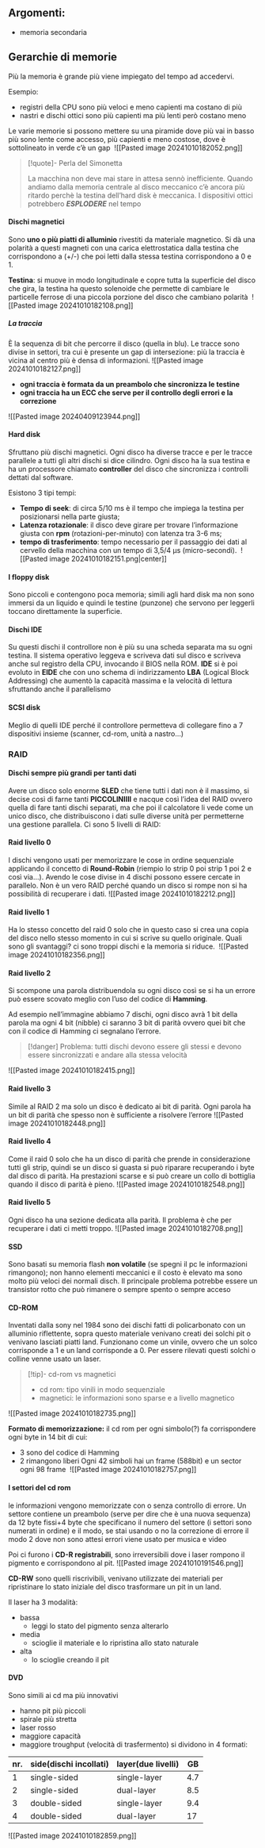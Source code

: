 ## Argomenti:

- memoria secondaria

## Gerarchie di memorie
Più la memoria è grande più viene impiegato del tempo ad accedervi.

Esempio:
- registri della CPU sono più veloci e meno capienti ma costano di più
- nastri e dischi ottici sono più capienti ma più lenti però costano meno 

Le varie memorie si possono mettere su una piramide dove più vai in basso più sono lente come accesso, più capienti e meno costose, dove è sottolineato in verde c’è un gap 
![[Pasted image 20241010182052.png]]

> [!quote]- Perla del Simonetta
> 
> La macchina non deve mai stare in attesa sennò inefficiente. Quando andiamo dalla memoria centrale al disco meccanico c’è ancora più ritardo perchè la testina dell’hard disk è meccanica.
> I dispositivi ottici potrebbero ***ESPLODERE*** nel tempo

#### Dischi magnetici

Sono **uno o più piatti di alluminio** rivestiti da materiale magnetico. Si dà una polarità a questi magneti con una carica elettrostatica dalla testina che corrispondono a (+/-) che poi letti dalla stessa testina corrispondono a 0 e 1.

**Testina**: si muove in modo longitudinale e copre tutta la superficie del disco che gira, la testina ha questo solenoide che permette di cambiare le particelle ferrose di una piccola porzione del disco che cambiano polarità 
![[Pasted image 20241010182108.png]]

##### La traccia

È la sequenza di bit che percorre il disco (quella in blu).
Le tracce sono divise in settori, tra cui è presente un gap di intersezione: più la traccia è vicina al centro più è densa di informazioni.
![[Pasted image 20241010182127.png]]

- **ogni traccia è formata da un preambolo che sincronizza le testine**
- **ogni traccia ha un ECC che serve per il controllo degli errori e la correzione**

![[Pasted image 20240409123944.png]]

#### Hard disk

Sfruttano più dischi magnetici. 
Ogni disco ha diverse tracce e per le tracce parallele a tutti gli altri dischi si dice cilindro.
Ogni disco ha la sua testina e ha un processore chiamato **controller** del disco che sincronizza i controlli dettati dal software.

 Esistono 3 tipi tempi:
- **Tempo di seek**: di circa 5/10 ms è il tempo che impiega la testina per posizionarsi nella parte giusta;
- **Latenza rotazionale**: il disco deve girare per trovare l’informazione giusta con **rpm** (rotazioni-per-minuto) con latenza tra 3-6 ms;
- **tempo di trasferimento**: tempo necessario per il passaggio dei dati al cervello della macchina con un tempo di 3,5/4 µs (micro-secondi). 
![[Pasted image 20241010182151.png|center]]

#### I floppy disk
Sono piccoli e contengono poca memoria; simili agli hard disk ma non sono immersi da un liquido e quindi le testine (punzone) che servono per leggerli toccano direttamente la superficie.

#### Dischi IDE 
Su questi dischi il controllore non è più su una scheda separata ma su ogni testina. Il sistema operativo leggeva e scriveva dati sul disco e scriveva anche sul registro della CPU, invocando il BIOS nella ROM.
**IDE** si è poi evoluto in **EIDE** che con uno schema di indirizzamento **LBA** (Logical Block Addressing) che aumentò la capacità massima e la velocità di lettura sfruttando anche il parallelismo

#### SCSI disk 
Meglio di quelli IDE perché il controllore permetteva di collegare fino a 7 dispositivi insieme (scanner, cd-rom, unità a nastro…)

### RAID 
#### Dischi sempre più grandi per tanti dati 
Avere un disco solo enorme **SLED** che tiene tutti i dati non è il massimo, si decise così di farne tanti **PICCOLINIIII** e nacque così l’idea del RAID ovvero quella di fare tanti dischi separati, ma che poi il calcolatore li vede come un unico disco, che distribuiscono i dati sulle diverse unità per permetterne una gestione parallela. 
Ci sono 5 livelli di RAID:

#### Raid livello 0 
I dischi vengono usati per memorizzare le cose in ordine sequenziale applicando il concetto di **Round-Robin** (riempio lo strip 0 poi strip 1 poi 2 e così via…). Avendo le cose divise in 4 dischi possono essere cercate in parallelo. 
Non è un vero RAID perché quando un disco si rompe non si ha possibilità di recuperare i dati.
![[Pasted image 20241010182212.png]]

#### Raid livello 1 
Ha lo stesso concetto del raid 0 solo che in questo caso si crea una copia del disco nello stesso momento in cui si scrive su quello originale.
Quali sono gli svantaggi? ci sono troppi dischi e la memoria si riduce. 
![[Pasted image 20241010182356.png]]

#### Raid livello 2
Si scompone una parola distribuendola su ogni disco così se si ha un errore può essere scovato meglio con l’uso del codice di **Hamming**. 

Ad esempio nell’immagine abbiamo 7 dischi, ogni disco avrà 1 bit della parola ma ogni 4 bit (nibble) ci saranno 3 bit di parità ovvero quei bit che con il codice di Hamming ci segnalano l’errore.

>[!danger] Problema: tutti dischi devono essere gli stessi e devono essere sincronizzati e andare alla stessa velocità

![[Pasted image 20241010182415.png]]

#### Raid livello 3
Simile al RAID 2 ma solo un disco è dedicato ai bit di parità. Ogni parola ha un bit di parità che spesso non è sufficiente a risolvere l’errore
![[Pasted image 20241010182448.png]]


#### Raid livello 4
Come il raid 0 solo che ha un disco di parità che prende in considerazione tutti gli strip, quindi se un disco si guasta si può riparare recuperando i byte dal disco di parità. Ha prestazioni scarse e si può creare un collo di bottiglia quando il disco di parità è pieno.
![[Pasted image 20241010182548.png]]


#### Raid livello 5
Ogni disco ha una sezione dedicata alla parità. 
Il problema è che per recuperare i dati ci metti troppo.
![[Pasted image 20241010182708.png]]
 
#### SSD
Sono basati su memoria flash **non volatile** (se spegni il pc le informazioni rimangono); non hanno elementi meccanici e il costo è elevato ma sono molto più veloci dei normali disch.
Il principale problema potrebbe essere un transistor rotto che può rimanere o sempre spento o sempre acceso

#### CD-ROM
Inventati dalla sony nel 1984 sono dei dischi fatti di policarbonato con un alluminio riflettente, sopra questo materiale venivano creati dei solchi pit o venivano lasciati piatti land.
Funzionano come un vinile, ovvero che un solco corrisponde a 1 e un land corrisponde a 0. Per essere rilevati questi solchi o colline venne usato un laser.

>[!tip]- cd-rom vs magnetici 
>- cd rom: tipo vinili in modo sequenziale 
>- magnetici: le informazioni sono sparse e a livello magnetico 

![[Pasted image 20241010182735.png]]
 

**Formato di memorizzazione:** il cd rom per ogni simbolo(?) fa corrispondere ogni byte in 14 bit di cui:
- 3 sono del codice di Hamming
- 2 rimangono liberi 
Ogni 42 simboli hai un frame (588bit) e un sector ogni 98 frame 
![[Pasted image 20241010182757.png]]

#### I settori del cd rom
le informazioni vengono memorizzate con o senza controllo di errore. Un settore contiene un preambolo (serve per dire che è una nuova sequenza) da 12 byte fissi+4 byte che specificano il numero del settore (i settori sono numerati in ordine) e il modo, se stai usando o no la correzione di errore il modo 2 dove non sono attesi errori viene usato per musica e video

Poi ci furono i **CD-R registrabili**, sono irreversibili dove i laser rompono il pigmento e corrispondono al pit.
![[Pasted image 20241010191546.png]]

**CD-RW** sono quelli riscrivibili, venivano utilizzate dei materiali per ripristinare lo stato iniziale del disco trasformare un pit in un land.

Il laser ha 3 modalità:
- bassa
    - leggi lo stato del pigmento senza alterarlo
- media
    - scioglie il materiale e lo ripristina allo stato naturale
- alta
    - lo scioglie creando il pit

#### DVD

Sono simili ai cd ma più innovativi

- hanno pit più piccoli
- spirale più stretta
- laser rosso
- maggiore capacità
- maggiore troughput (velocità di trasfermento) si dividono in 4 formati:

| nr. | side(dischi incollati) | layer(due livelli) | GB  |
| --- | ---------------------- | ------------------ | --- |
| 1   | single-sided           | single-layer       | 4.7 |
| 2   | single-sided           | dual-layer         | 8.5 |
| 3   | double-sided           | single-layer       | 9.4 |
| 4   | double-sided           | dual-layer         | 17  |
![[Pasted image 20241010182859.png]]